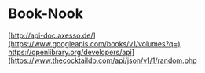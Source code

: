 # Book-Nook

[http://api-doc.axesso.de/](https://www.googleapis.com/books/v1/volumes?q=)
https://openlibrary.org/developers/api](https://www.thecocktaildb.com/api/json/v1/1/random.php
